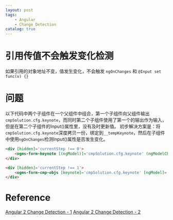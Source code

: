 ```yaml
---
layout: post
tags: 
    - Angular
    - Change Detection
catalog: true
---
```



# 引用传值不会触发变化检测

如果引用的对象地址不变，值发生变化，不会触发 `ngOnChanges` 和 `@Input set func(v) {}`

# 问题

以下代码中两个子组件在一个父组件中组合，第一个子组件向父组件输出`cmpSolution.cfg.keynote`，而同时第二个子组件使用了第一个的输出作为输入，但是在第二个子组件的Input()属性里，没有及时更新值。
初步解决方案是：将`cmpSolution.cfg.keynote`深度拷贝一份，绑定到`__tempKeynote`，然后在子组件中使用`ngOnChanges`检测Input()属性是否发生变化。

```html
<div [hidden]='currentStep !== 0'>
    <ogms-form-keynote [(ngModel)]='cmpSolution.cfg.keynote' (ngModelChange)='onKeynoteChange($event)'></ogms-form-keynote>
</div>

<div [hidden]='currentStep !== 1'>
    <ogms-form-cmp-objs [keynote]='cmpSolution.cfg.keynote' [ngModel]='cmpSolution.cfg.cmpObjs' (ngModelChange)='onCmpObjsChange($event)'></ogms-form-cmp-objs>
</div>
```

# Reference

[Angular 2 Change Detection - 1](https://segmentfault.com/a/1190000008747225)
[Angular 2 Change Detection - 2](https://segmentfault.com/a/1190000008754052)

